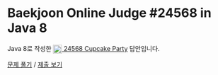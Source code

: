 # Baekjoon Online Judge #24568 in Java 8
Java 8로 작성한 [<img src="https://static.solved.ac/tier_small/1.svg" height="20" align="center">
24568 Cupcake Party](https://www.acmicpc.net/problem/24568) 답안입니다.

[문제 풀기](https://www.acmicpc.net/problem/24568) /
[제출 보기](https://www.acmicpc.net/source/87136170)
